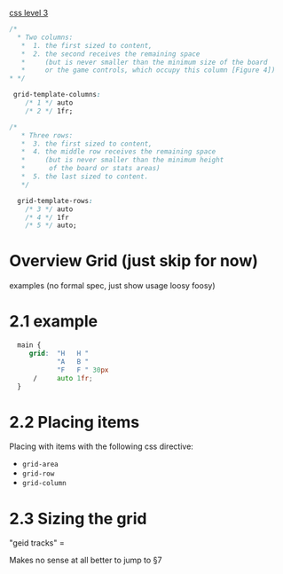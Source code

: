 [css level 3](https://www.w3.org/TR/css-grid-2/#background)

```css
/*
  * Two columns:
   *  1. the first sized to content,
   *  2. the second receives the remaining space
   *     (but is never smaller than the minimum size of the board
   *     or the game controls, which occupy this column [Figure 4])
* */

 grid-template-columns:
    /* 1 */ auto
    /* 2 */ 1fr;
```

```css
/*
   * Three rows:
   *  3. the first sized to content,
   *  4. the middle row receives the remaining space
   *     (but is never smaller than the minimum height
   *      of the board or stats areas)
   *  5. the last sized to content.
   */

  grid-template-rows:
    /* 3 */ auto
    /* 4 */ 1fr
    /* 5 */ auto;
```

# Overview Grid (just skip for now)

examples (no formal spec, just show usage loosy foosy)

# 2.1 example

```css
  main {
     grid:  "H   H "
            "A   B "
            "F   F " 30px  
      /     auto 1fr;  
  }

```
# 2.2 Placing items

Placing with items with the following css directive:

- `grid-area`
- `grid-row`
- `grid-column`


# 2.3 Sizing the grid

"geid tracks" = 

Makes no sense at all better to jump to §7